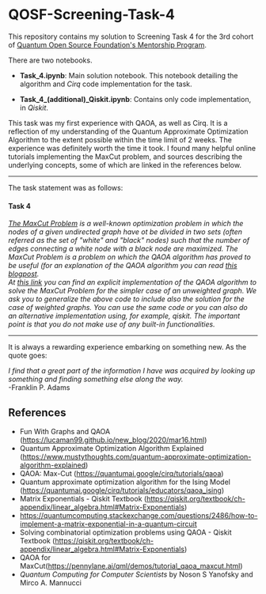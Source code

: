 # QOSF-Screening-Task-4
This repository contains my solution to Screening Task 4 for the 3rd cohort of [Quantum Open Source Foundation's Mentorship Program](https://qosf.org/qc_mentorship/).  

There are two notebooks.  

* **Task_4.ipynb**: Main solution notebook. This notebook detailing the algorithm and _Cirq_ code implementation for the task.  

* **Task_4_(additional)_Qiskit.ipynb**: Contains only code implementation, in _Qiskit_.

This task was my first experience with QAOA, as well as Cirq. It is a reflection of my understanding of the Quantum Approximate Optimization Algorithm to the extent possible within the time limit of 2 weeks. The experience was definitely worth the time it took. I found many helpful online tutorials implementing the MaxCut problem, and sources describing the underlying concepts, some of which are linked in the references below.  

---

The task statement was as follows:  
#### Task 4
_[The MaxCut Problem](https://en.wikipedia.org/wiki/Maximum_cut) is a well-known optimization problem in which the nodes of a given undirected graph have ot be divided in two sets (often referred as the set of "white" and "black" nodes) such that the number of edges connecting a white node with a black node are maximized. The MaxCut Problem is a problem on which the QAOA algorithm has proved to be useful (for an explanation of the QAOA algorithm you can read [this blogpost](https://www.mustythoughts.com/quantum-approximate-optimization-algorithm-explained).  
At [this link](https://lucaman99.github.io/new_blog/2020/mar16.html) you can find an explicit implementation of the QAOA algorithm to solve the MaxCut Problem for the simpler case of an unweighted graph. We ask you to generalize the above code to include also the solution for the case of weighted graphs. You can use the same code or you can also do an alternative implementation using, for example, qiskit. The important point is that you do not make use of any built-in functionalities._

---

It is always a rewarding experience embarking on something new. As the quote goes:  

_I find that a great part of the information I have was acquired by looking up something and finding something else along the way._  
-Franklin P. Adams


## References
* Fun With Graphs and QAOA (https://lucaman99.github.io/new_blog/2020/mar16.html)
* Quantum Approximate Optimization Algorithm Explained (https://www.mustythoughts.com/quantum-approximate-optimization-algorithm-explained)
* QAOA: Max-Cut (https://quantumai.google/cirq/tutorials/qaoa)
* Quantum approximate optimization algorithm for the Ising Model (https://quantumai.google/cirq/tutorials/educators/qaoa_ising)
* Matrix Exponentials - Qiskit Textbook (https://qiskit.org/textbook/ch-appendix/linear_algebra.html#Matrix-Exponentials)
* https://quantumcomputing.stackexchange.com/questions/2486/how-to-implement-a-matrix-exponential-in-a-quantum-circuit
* Solving combinatorial optimization problems using QAOA - Qiskit Textbook (https://qiskit.org/textbook/ch-appendix/linear_algebra.html#Matrix-Exponentials)
* QAOA for MaxCut(https://pennylane.ai/qml/demos/tutorial_qaoa_maxcut.html)
* _Quantum Computing for Computer Scientists_ by Noson S Yanofsky and Mirco A. Mannucci

